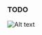 ### TODO


![Alt text](https://github.com/imMica/sweng861_course_project/blob/main/static/screenshot.PNG)
